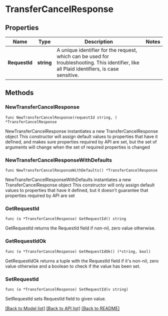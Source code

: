 # TransferCancelResponse

## Properties

Name | Type | Description | Notes
------------ | ------------- | ------------- | -------------
**RequestId** | **string** | A unique identifier for the request, which can be used for troubleshooting. This identifier, like all Plaid identifiers, is case sensitive. | 

## Methods

### NewTransferCancelResponse

`func NewTransferCancelResponse(requestId string, ) *TransferCancelResponse`

NewTransferCancelResponse instantiates a new TransferCancelResponse object
This constructor will assign default values to properties that have it defined,
and makes sure properties required by API are set, but the set of arguments
will change when the set of required properties is changed

### NewTransferCancelResponseWithDefaults

`func NewTransferCancelResponseWithDefaults() *TransferCancelResponse`

NewTransferCancelResponseWithDefaults instantiates a new TransferCancelResponse object
This constructor will only assign default values to properties that have it defined,
but it doesn't guarantee that properties required by API are set

### GetRequestId

`func (o *TransferCancelResponse) GetRequestId() string`

GetRequestId returns the RequestId field if non-nil, zero value otherwise.

### GetRequestIdOk

`func (o *TransferCancelResponse) GetRequestIdOk() (*string, bool)`

GetRequestIdOk returns a tuple with the RequestId field if it's non-nil, zero value otherwise
and a boolean to check if the value has been set.

### SetRequestId

`func (o *TransferCancelResponse) SetRequestId(v string)`

SetRequestId sets RequestId field to given value.



[[Back to Model list]](../README.md#documentation-for-models) [[Back to API list]](../README.md#documentation-for-api-endpoints) [[Back to README]](../README.md)


